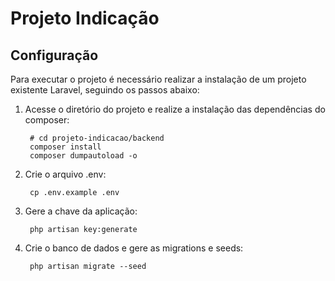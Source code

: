 # Projeto Indicação

## Configuração

Para executar o projeto é necessário realizar a instalação de um projeto existente Laravel, seguindo os passos abaixo:

1. Acesse o diretório do projeto e realize a instalação das dependências do composer:

        # cd projeto-indicacao/backend
	    composer install
	    composer dumpautoload -o
	
2. Crie o arquivo .env:

	    cp .env.example .env
	
3. Gere a chave da aplicação:
	
	    php artisan key:generate
	
4. Crie o banco de dados e gere as migrations e seeds:

	    php artisan migrate --seed

